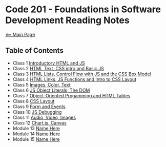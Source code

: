 # Code 201 - Foundations in Software Development Reading Notes

[<== Main Page](../README.md)

## Table of Contents

- Class 1 [Introductory HTML and JS](class-01.md)
- Class 2 [HTML Text, CSS intro and Basic JS](class-02.md)
- Class 3 [HTML Lists, Control Flow with JS and the CSS Box Model](class-03.md)
- Class 4 [HTML Links, JS Functions and Intro to CSS Layout](class-04.md)
- Class 5 [Images, Color, Text](class-05.md)
- Class 6 [JS Object Literals; The DOM](class-06.md)
- Class 7 [Object-Oriented Progamming and HTML Tables](class-07.md)
- Class 8 [CSS Layout](class-08.md)
- Class 9 [Form and Events](class-09.md)
- Class 10 [JS Debugging](class-10.md)
- Class 11 [Audio, Video, Images](class-11.md)
- Class 12 [Chart.js, Canvas](class-12.md)
- Module 13 [Name Here](address)
- Module 14 [Name Here](address)
- Module 15 [Name Here](address)
